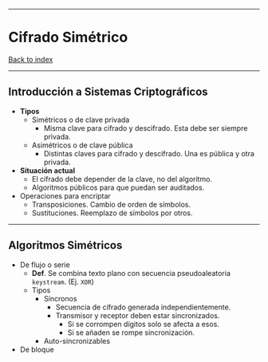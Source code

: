 
---
# Cifrado Simétrico

[Back to index](../README.md)

---

## Introducción a Sistemas Criptográficos
- **Tipos**
	- Simétricos o de clave privada
		- Misma clave para cifrado y descifrado. Esta debe ser siempre privada.
	- Asimétricos o de clave pública
		- Distintas claves para cifrado y descifrado. Una es pública y otra privada.
- **Situación actual**
	- El cifrado debe depender de la clave, no del algoritmo.
	- Algoritmos públicos para que puedan ser auditados.
- Operaciones para encriptar
	- Transposiciones. Cambio de orden de símbolos.
	- Sustituciones. Reemplazo de símbolos por otros.
---
## Algoritmos Simétricos
- De flujo o serie
	- **Def**. Se combina texto plano con secuencia pseudoaleatoria `keystream`.  (Ej. `XOR`)
	- Tipos
		- Síncronos
			- Secuencia de cifrado generada independientemente.
			- Transmisor y receptor deben estar sincronizados.
				- Si se corrompen dígitos solo se afecta a esos.
				- Si se añaden se rompe sincronización.
		- Auto-sincronizables
- De bloque